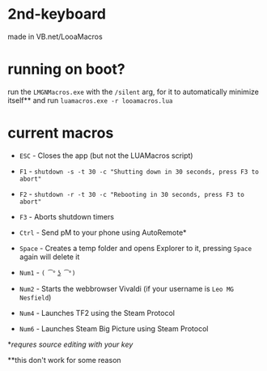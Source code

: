 # 2nd-keyboard
made in VB.net/LooaMacros

# running on boot?
run the `LMGNMacros.exe` with the `/silent` arg, for it to automatically minimize itself** and run `luamacros.exe -r looamacros.lua`

# current macros
* `ESC` - Closes the app (but not the LUAMacros script)

* `F1` - `shutdown -s -t 30 -c "Shutting down in 30 seconds, press F3 to abort"`

* `F2` - `shutdown -r -t 30 -c "Rebooting in 30 seconds, press F3 to abort"`

* `F3` - Aborts shutdown timers

* `Ctrl` - Send pM to your phone using AutoRemote*

* `Space` - Creates a temp folder and opens Explorer to it, pressing `Space` again will delete it

* `Num1` - `( ͡° ͜ʖ ͡°)`

* `Num2` - Starts the webbrowser Vivaldi (if your username is `Leo MG Nesfield`)

* `Num4` - Launches TF2 using the Steam Protocol

* `Num6` - Launches Steam Big Picture using Steam Protocol


**requres source editing with your key*

**this don't work for some reason
